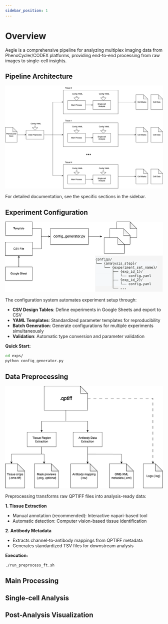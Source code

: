 ```yaml
---
sidebar_position: 1
---
```


# Overview

Aegle is a comprehensive pipeline for analyzing multiplex imaging data from PhenoCycler/CODEX platforms, providing end-to-end processing from raw images to single-cell insights.

## Pipeline Architecture

![Aegle Main Pipeline](../static/img/aegle-overview.drawio.png)

For detailed documentation, see the specific sections in the sidebar.

## Experiment Configuration

![Aegle Experiment Configuration Pipeline](../static/img/aegle-exp_config.drawio.png)

The configuration system automates experiment setup through:
- **CSV Design Tables**: Define experiments in Google Sheets and export to CSV
- **YAML Templates**: Standardized parameter templates for reproducibility
- **Batch Generation**: Generate configurations for multiple experiments simultaneously
- **Validation**: Automatic type conversion and parameter validation

**Quick Start:**
```bash
cd exps/
python config_generator.py
```

## Data Preprocessing

![Aegle Preprocessing Pipeline](../static/img/aegle-preprocess.drawio.png)

Preprocessing transforms raw QPTIFF files into analysis-ready data:

**1. Tissue Extraction**
- Manual annotation (recommended): Interactive napari-based tool
- Automatic detection: Computer vision-based tissue identification

**2. Antibody Metadata**
- Extracts channel-to-antibody mappings from QPTIFF metadata
- Generates standardized TSV files for downstream analysis

**Execution:**
```bash
./run_preprocess_ft.sh
```

## Main Processing

## Single-cell Analysis

## Post-Analysis Visualization

